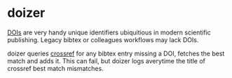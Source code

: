 # doizer

[DOIs](https://doi.org) are very handy unique identifiers ubiquitious in modern scientific publishing.
Legacy bibtex or colleagues workflows may lack DOIs.

doizer queries [crossref](https://crossref.org) for any bibtex entry missing a DOI, fetches the best match and adds it.
This can fail, but doizer logs averytime the title of crossref best match mismatches.
